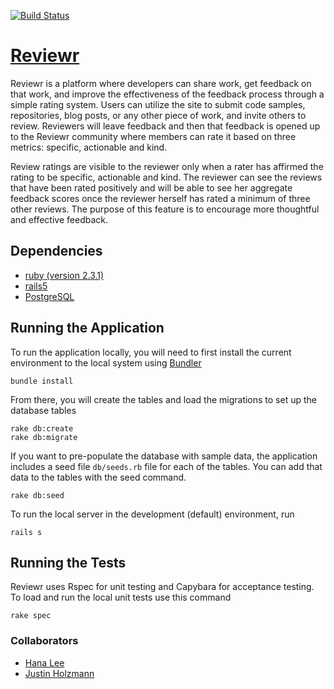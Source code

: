 [![Build Status](https://travis-ci.org/NicoleCarpenter/reviewr.svg?branch=master)](https://travis-ci.org/NicoleCarpenter/reviewr)

# [Reviewr](http://reviewr-app.herokuapp.com/)

Reviewr is a platform where developers can share work, get feedback on that work, and improve the effectiveness of the feedback process through a simple rating system. Users can utilize the site to submit code samples, repositories, blog posts, or any other piece of work, and invite others to review. Reviewers will leave feedback and then that feedback is opened up to the Reviewr community where members can rate it based on three metrics: specific, actionable and kind.

Review ratings are visible to the reviewer only when a rater has affirmed the rating to be specific, actionable and kind. The reviewer can see the reviews that have been rated positively and will be able to see her aggregate feedback scores once the reviewer herself has rated a minimum of three other reviews. The purpose of this feature is to encourage more thoughtful and effective feedback.

## Dependencies

* [ruby (version 2.3.1)](https://www.ruby-lang.org/en/downloads/)
* [rails5](http://guides.rubyonrails.org/getting_started.html)
* [PostgreSQL](https://www.postgresql.org/download/)

## Running the Application

To run the application locally, you will need to first install the current environment to the local system using [Bundler](http://bundler.io/)

```
bundle install
```

From there, you will create the tables and load the migrations to set up the database tables

```
rake db:create
rake db:migrate
```

If you want to pre-populate the database with sample data, the application includes a seed file `db/seeds.rb` file for each of the tables. You can add that data to the tables with the seed command. 

```
rake db:seed
```

To run the local server in the development (default) environment, run

```
rails s
```

## Running the Tests

Reviewr uses Rspec for unit testing and Capybara for acceptance testing. To load and run the local unit tests use this command

```
rake spec
```

### Collaborators

* [Hana Lee](https://github.com/hnlee)
* [Justin Holzmann](https://github.com/jphoenx)
